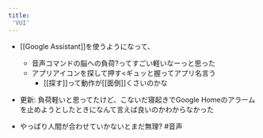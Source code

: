 ```yaml
---
title:
 'VUI'
---
```


- [[Google Assistant]]を使うようになって、
    - 音声コマンドの脳への負荷?ってすごい軽いなーっと思った
    - アプリアイコンを探して押す<ギュッと握ってアプリ名言う
        - [[探す]]って動作が[[面倒]]くさいのかな

- 更新: 負荷軽いと思ってたけど、こないだ寝起きでGoogle Homeのアラームを止めようとしたときになんて言えば良いのかわからなかった
- やっぱり人間が合わせていかないとまだ無理?
#音声
